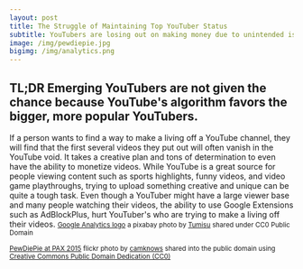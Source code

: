 ```yaml
---
layout: post
title: The Struggle of Maintaining Top YouTuber Status
subtitle: YouTubers are losing out on making money due to unintended issues.
image: /img/pewdiepie.jpg
bigimg: /img/analytics.png
---
```

## TL;DR Emerging YouTubers are not given the chance because YouTube's algorithm favors the bigger, more popular YouTubers.

If a person wants to find a way to make a living off a YouTube channel, they will find that the first several videos they put out will often vanish in the YouTube void. It takes a creative plan and tons of determination to even have the ability to monetize videos. While YouTube is a great source for people viewing content such as sports highlights, funny videos, and video game playthroughs, trying to upload something creative and unique can be quite a tough task. Even though a YouTuber might have a large viewer base and many people watching their videos, the ability to use Google Extensions such as AdBlockPlus, hurt YouTuber's who are trying to make a living off their videos.
<small> <a title="Google Analytics logo" href="https://pixabay.com/p-1925495/?no_redirect">Google Analytics logo</a> a pixabay photo by <a href="https://pixabay.com/en/users/Tumisu-148124/">Tumisu</a> shared under CC0 Public Domain </small>

<small> <a title="PewDiePie at PAX 2015" href="https://flickr.com/photos/camknows/20445592444">PewDiePie at PAX 2015</a> flickr photo by <a href="https://flickr.com/people/camknows">camknows</a> shared into the public domain using <a href="https://creativecommons.org/publicdomain/zero/1.0/">Creative Commons Public Domain Dedication (CC0)</a> </small>
